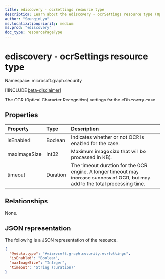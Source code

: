 ```yaml
---
title: ediscovery - ocrSettings resource type
description: Learn about the ediscovery - ocrSettings resource type (Optical Character Recognition) settings for the eDiscovery case.
author: "SeunginLyu"
ms.localizationpriority: medium
ms.prod: "ediscovery"
doc_type: resourcePageType
---
```


# ediscovery - ocrSettings resource type

Namespace: microsoft.graph.security

[!INCLUDE [beta-disclaimer](../../includes/beta-disclaimer.md)]

The OCR (Optical Character Recognition) settings for the eDiscovery case.


## Properties
|Property|Type|Description|
|:---|:---|:---|
|isEnabled|Boolean|Indicates whether or not OCR is enabled for the case.|
|maxImageSize|Int32|Maximum image size that will be processed in KB).|
|timeout|Duration|The timeout duration for the OCR engine. A longer timeout may increase success of OCR, but may add to the total processing time.|

## Relationships
None.

## JSON representation
The following is a JSON representation of the resource.
<!-- {
  "blockType": "resource",
  "@odata.type": "microsoft.graph.security.ocrSettings"
}
-->
``` json
{
  "@odata.type": "#microsoft.graph.security.ocrSettings",
  "isEnabled": "Boolean",
  "maxImageSize": "Integer",
  "timeout": "String (duration)"
}
```

